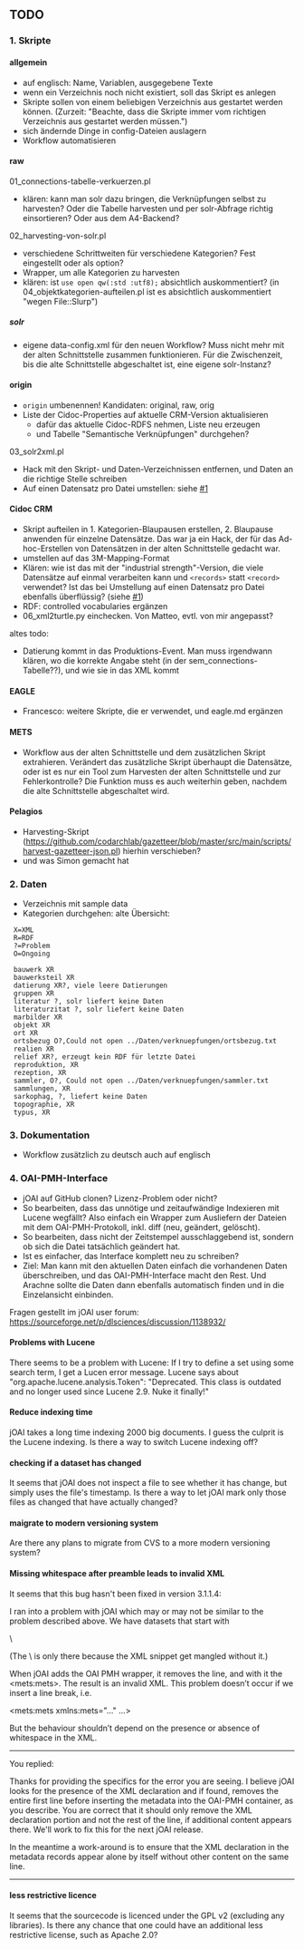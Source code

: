 ## TODO

### 1. Skripte 

#### allgemein
* auf englisch: Name, Variablen, ausgegebene Texte
* wenn ein Verzeichnis noch nicht existiert, soll das Skript es anlegen
* Skripte sollen von einem beliebigen Verzeichnis aus gestartet werden können. (Zurzeit: "Beachte, dass die Skripte immer vom richtigen Verzeichnis aus gestartet werden müssen.")
* sich ändernde Dinge in config-Dateien auslagern
* Workflow automatisieren

#### raw
01_connections-tabelle-verkuerzen.pl
* klären: kann man solr dazu bringen, die Verknüpfungen selbst zu harvesten? Oder die Tabelle harvesten und per solr-Abfrage richtig einsortieren? Oder aus dem A4-Backend?

02_harvesting-von-solr.pl
* verschiedene Schrittweiten für verschiedene Kategorien? Fest eingestellt oder als option?
* Wrapper, um alle Kategorien zu harvesten
* klären: ist `use open qw(:std :utf8);` absichtlich auskommentiert? (in 04_objektkategorien-aufteilen.pl ist es absichtlich auskommentiert "wegen File::Slurp")

##### solr
* eigene data-config.xml für den neuen Workflow? Muss nicht mehr mit der alten Schnittstelle zusammen funktionieren. Für die Zwischenzeit, bis die alte Schnittstelle abgeschaltet ist, eine eigene solr-Instanz?


#### origin
* `origin` umbenennen! Kandidaten: original, raw, orig
* Liste der Cidoc-Properties auf aktuelle CRM-Version aktualisieren 
  * dafür das aktuelle Cidoc-RDFS nehmen, Liste neu erzeugen
  * und Tabelle "Semantische Verknüpfungen" durchgehen?

03_solr2xml.pl
* Hack mit den Skript- und Daten-Verzeichnissen entfernen, und Daten an die richtige Stelle schreiben
* Auf einen Datensatz pro Datei umstellen: siehe [#1](../../issues/1)

#### Cidoc CRM
* Skript aufteilen in 1. Kategorien-Blaupausen erstellen, 2. Blaupause anwenden für einzelne Datensätze. Das war ja ein Hack, der für das Ad-hoc-Erstellen von Datensätzen in der alten Schnittstelle gedacht war.
* umstellen auf das 3M-Mapping-Format
* Klären: wie ist das mit der "industrial strength"-Version, die viele Datensätze auf einmal verarbeiten kann und `<records>` statt `<record>` verwendet? Ist das bei Umstellung auf einen Datensatz pro Datei ebenfalls überflüssig? (siehe [#1](../../issues/1))
* RDF: controlled vocabularies ergänzen
* 06_xml2turtle.py einchecken. Von Matteo, evtl. von mir angepasst?

altes todo:
* Datierung kommt in das Produktions-Event. Man muss irgendwann klären, wo die korrekte Angabe steht (in der sem_connections-Tabelle??), und wie sie in das XML kommt


#### EAGLE
* Francesco: weitere Skripte, die er verwendet, und eagle.md ergänzen


#### METS
* Workflow aus der alten Schnittstelle und dem zusätzlichen Skript extrahieren. Verändert das zusätzliche Skript überhaupt die Datensätze, oder ist es nur ein Tool zum Harvesten der alten Schnittstelle und zur  Fehlerkontrolle? Die Funktion muss es auch weiterhin geben, nachdem die alte Schnittstelle abgeschaltet wird.


#### Pelagios
* Harvesting-Skript (https://github.com/codarchlab/gazetteer/blob/master/src/main/scripts/harvest-gazetteer-json.pl) hierhin verschieben?
* und was Simon gemacht hat

### 2. Daten
* Verzeichnis mit sample data
* Kategorien durchgehen: alte Übersicht:

```
 X=XML
 R=RDF
 ?=Problem
 O=Ongoing

 bauwerk XR
 bauwerksteil XR
 datierung XR?, viele leere Datierungen
 gruppen XR
 literatur ?, solr liefert keine Daten
 literaturzitat ?, solr liefert keine Daten
 marbilder XR
 objekt XR
 ort XR
 ortsbezug O?,Could not open ../Daten/verknuepfungen/ortsbezug.txt
 realien XR
 relief XR?, erzeugt kein RDF für letzte Datei
 reproduktion, XR
 rezeption, XR
 sammler, O?, Could not open ../Daten/verknuepfungen/sammler.txt
 sammlungen, XR
 sarkophag, ?, liefert keine Daten
 topographie, XR
 typus, XR
```


### 3. Dokumentation
* Workflow zusätzlich zu deutsch auch auf englisch


### 4. OAI-PMH-Interface
* jOAI auf GitHub clonen? Lizenz-Problem oder nicht?
* So bearbeiten, dass das unnötige und zeitaufwändige Indexieren mit Lucene wegfällt? Also einfach ein Wrapper zum Ausliefern der Dateien mit dem OAI-PMH-Protokoll, inkl. diff (neu, geändert, gelöscht).
* So bearbeiten, dass nicht der Zeitstempel ausschlaggebend ist, sondern ob sich die Datei tatsächlich geändert hat.
* Ist es einfacher, das Interface komplett neu zu schreiben?
* Ziel: Man kann mit den aktuellen Daten einfach die vorhandenen Daten überschreiben, und das OAI-PMH-Interface macht den Rest. Und Arachne sollte die Daten dann ebenfalls automatisch finden und in die Einzelansicht einbinden.

Fragen gestellt im jOAI user forum: https://sourceforge.net/p/dlsciences/discussion/1138932/

#### Problems with Lucene
There seems to be a problem with Lucene: If I try to define a set using some search term, I get a Lucen error message. Lucene says about "org.apache.lucene.analysis.Token": "Deprecated. This class is outdated and no longer used since Lucene 2.9. Nuke it finally!" 

#### Reduce indexing time
jOAI takes a long time indexing 2000 big documents. I guess the culprit is the Lucene indexing. Is there a way to switch Lucene indexing off?

#### checking if a dataset has changed
It seems that jOAI does not inspect a file to see whether it has change, but simply uses the file's timestamp. Is there a way to let jOAI mark only those files as changed that have actually changed?

#### maigrate to modern versioning system
Are there any plans to migrate from CVS to a more modern versioning system?

#### Missing whitespace after preamble leads to invalid XML
It seems that this bug hasn't been fixed in version 3.1.1.4:

I ran into a problem with jOAI which may or may not be similar to the problem described above. We have datasets that start with
<?xml version="1.0" encoding="UTF-8"?>\<mets:mets xmlns:mets="..." ...>
(The \ is only there because the XML snippet get mangled without it.)

When jOAI adds the OAI PMH wrapper, it removes the <?xml version="1.0" encoding="UTF-8"?> line, and with it the \<mets:mets>. The result is an invalid XML. This problem doesn’t occur if we insert a line break, i.e.
<?xml version="1.0" encoding="UTF-8"?>
\<mets:mets xmlns:mets="..." ...>

But the behaviour shouldn’t depend on the presence or absence of whitespace in the XML.

***
You replied:

Thanks for providing the specifics for the error you are seeing. I believe jOAI looks for the presence of the XML declaration <?xml version="1.0" encoding="UTF-8"?> and if found, removes the entire first line before inserting the metadata into the OAI-PMH container, as you describe. You are correct that it should only remove the XML declaration portion and not the rest of the line, if additional content appears there. We'll work to fix this for the next jOAI release.

In the meantime a work-around is to ensure that the XML declaration in the metadata records appear alone by itself without other content on the same line.
***

#### less restrictive licence
It seems that the sourcecode is licenced under the GPL v2 (excluding any libraries). Is there any chance that one could have an additional less restrictive license, such as Apache 2.0?

